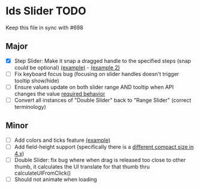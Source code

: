 # Ids Slider TODO

Keep this file in sync with #698

## Major

- [x] Step Slider: Make it snap a dragged handle to the specified steps (snap could be optional) [(example)](https://main-enterprise.demo.design.infor.com/components/slider/example-stepping.html) - [(example 2)](https://main-enterprise.demo.design.infor.com/components/slider/test-options.html)
- [ ] Fix keyboard focus bug (focusing on slider handles doesn't trigger tooltip show/hide)
- [ ] Ensure values update on both slider range AND tooltip when API changes the value [required behavior](https://main-enterprise.demo.design.infor.com/components/slider/example-tooltip-onload-and-textbox.html)
- [ ] Convert all instances of "Double Slider" back to "Range Slider" (correct terminology)

## Minor

- [ ] Add colors and ticks feature [(example)](https://main-enterprise.demo.design.infor.com/components/slider/example-colors-and-ticks.html)
- [ ] Add field-height support (specifically there is a [different compact size in 4.x](https://main-enterprise.demo.design.infor.com/components/slider/example-short.html))
- [ ] Double Slider: fix bug where when drag is released too close to other thumb, it calculates the UI translate for that thumb thru calculateUIFromClick()
- [ ] Should not animate when loading
